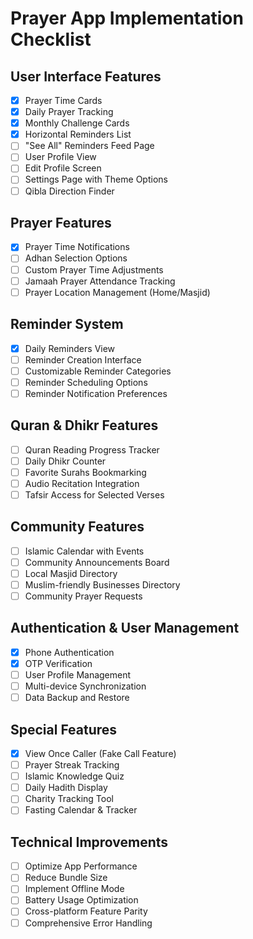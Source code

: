 # Prayer App Implementation Checklist

## User Interface Features

- [x] Prayer Time Cards
- [x] Daily Prayer Tracking
- [x] Monthly Challenge Cards
- [x] Horizontal Reminders List
- [ ] "See All" Reminders Feed Page
- [ ] User Profile View
- [ ] Edit Profile Screen
- [ ] Settings Page with Theme Options
- [ ] Qibla Direction Finder

## Prayer Features

- [x] Prayer Time Notifications
- [ ] Adhan Selection Options
- [ ] Custom Prayer Time Adjustments
- [ ] Jamaah Prayer Attendance Tracking
- [ ] Prayer Location Management (Home/Masjid)

## Reminder System

- [x] Daily Reminders View
- [ ] Reminder Creation Interface
- [ ] Customizable Reminder Categories
- [ ] Reminder Scheduling Options
- [ ] Reminder Notification Preferences

## Quran & Dhikr Features

- [ ] Quran Reading Progress Tracker
- [ ] Daily Dhikr Counter
- [ ] Favorite Surahs Bookmarking
- [ ] Audio Recitation Integration
- [ ] Tafsir Access for Selected Verses

## Community Features

- [ ] Islamic Calendar with Events
- [ ] Community Announcements Board
- [ ] Local Masjid Directory
- [ ] Muslim-friendly Businesses Directory
- [ ] Community Prayer Requests

## Authentication & User Management

- [x] Phone Authentication
- [x] OTP Verification
- [ ] User Profile Management
- [ ] Multi-device Synchronization
- [ ] Data Backup and Restore

## Special Features

- [x] View Once Caller (Fake Call Feature)
- [ ] Prayer Streak Tracking
- [ ] Islamic Knowledge Quiz
- [ ] Daily Hadith Display
- [ ] Charity Tracking Tool
- [ ] Fasting Calendar & Tracker

## Technical Improvements

- [ ] Optimize App Performance
- [ ] Reduce Bundle Size
- [ ] Implement Offline Mode
- [ ] Battery Usage Optimization
- [ ] Cross-platform Feature Parity
- [ ] Comprehensive Error Handling
